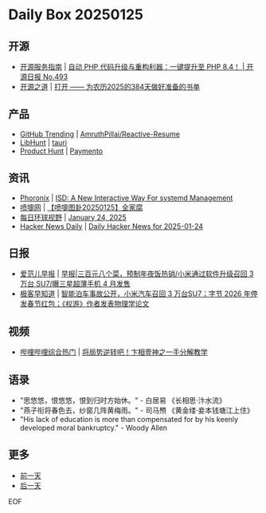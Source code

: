 # Daily Box 20250125

## 开源
- [开源服务指南](https://osguider.com/blog/) | [自动 PHP 代码升级与重构利器：一键提升至 PHP 8.4！ | 开源日报 No.493](https://osguider.com/blog/post/daily/daily-493/)
- [开源之道](https://opensourceway.community/) | [打开 —— 为农历2025的384天做好准备的书单](https://www.opensourceway.community/posts/book-of-open-source/2025-china-new-year-recommand-books/)

## 产品
- [GitHub Trending](https://github.com/trending?since=daily) | [AmruthPillai/Reactive-Resume](https://github.com/AmruthPillai/Reactive-Resume)
- [LibHunt](https://www.libhunt.com/) | [tauri](https://www.libhunt.com/r/tauri)
- [Product Hunt](https://www.producthunt.com) | [Paymento](https://www.producthunt.com/posts/paymento)

## 资讯
- [Phoronix](https://www.phoronix.com/) | [ISD: A New Interactive Way For systemd Management](https://www.phoronix.com/news/ISD-Interactive-Systemd)
- [喷嚏网](http://www.dapenti.com/blog/blog.asp?subjectid=70&name=xilei) | [【喷嚏图卦20250125】全家腐](http://www.dapenti.com/blog/more.asp?name=xilei&id=183907)
- [每日环球视野](https://idai.ly/) | [January 24, 2025](http://m.idai.ly/se/a193iG?1737648000)
- [Hacker News Daily](https://www.daemonology.net/hn-daily/) | [Daily Hacker News for 2025-01-24](https://www.daemonology.net/hn-daily/2025-01-24.html)

## 日报
- [爱范儿早报](https://www.ifanr.com/category/ifanrnews) | [早报|三百元八个菜，预制年夜饭热销/小米通过软件升级召回 3 万台 SU7/曝三星超薄手机 4 月发售](https://www.ifanr.com/1613229)
- [极客早知道](https://www.geekpark.net/column/74) | [智能泊车事故公开，小米汽车召回 3 万台SU7；字节 2026 年停发春节红包；《权游》作者发表物理学论文](https://www.geekpark.net/news/345620)

## 视频
- [哔哩哔哩综合热门](https://www.bilibili.com/v/popular/all/) | [将局势逆转吧！卞相壹神之一手分解教学](https://b23.tv/BV1DZfRYZEEN)

## 语录
- "思悠悠，恨悠悠，恨到归时方始休。" - 白居易 《长相思·汴水流》
- "燕子衔将春色去，纱窗几阵黄梅雨。" - 司马槱 《黄金缕·妾本钱塘江上住》
- "His lack of education is more than compensated for by his keenly developed moral bankruptcy." - Woody Allen

## 更多
- [前一天](daily-box-20250124.md)
- [后一天](daily-box-20250126.md)

EOF